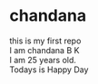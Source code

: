 # chandana
this is my first repo
<br>
I am chandana B K
<br>
I am 25 years old.
<br>
Todays is Happy Day